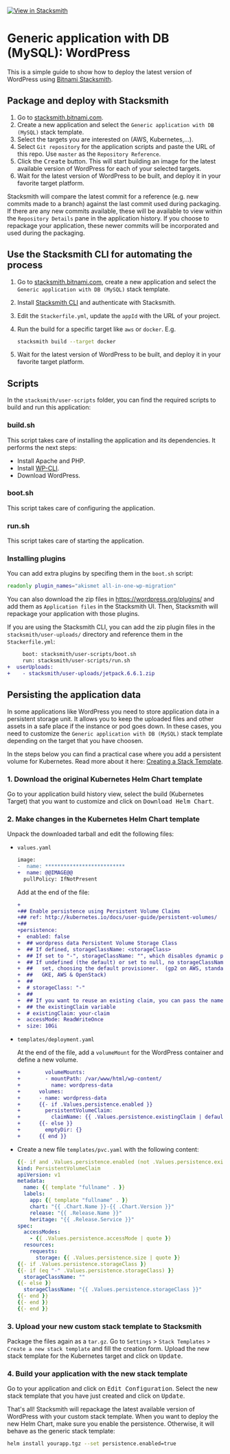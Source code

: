 [![View in Stacksmith](https://img.shields.io/badge/view_in-stacksmith-00437B.svg)](https://stacksmith.bitnami.com/p/bitnami-public/apps/4f082da0-b4de-0136-ead5-3274f7efdee3)

# Generic application with DB (MySQL): WordPress

This is a simple guide to show how to deploy the latest version of WordPress using [Bitnami Stacksmith](https://stacksmith.bitnami.com).

## Package and deploy with Stacksmith

1. Go to [stacksmith.bitnami.com](https://stacksmith.bitnami.com).
2. Create a new application and select the `Generic application with DB (MySQL)` stack template.
3. Select the targets you are interested on (AWS, Kubernetes,...).
4. Select `Git repository` for the application scripts and paste the URL of this repo. Use `master` as the `Repository Reference`.
5. Click the <kbd>Create</kbd> button. This will start building an image for the latest available version of WordPress for each of your selected targets.
6. Wait for the latest version of WordPress to be built, and deploy it in your favorite target platform.

Stacksmith will compare the latest commit for a reference (e.g. new commits made to a branch) against the last commit used during packaging. If there are any new commits available, these will be available to view within the `Repository Details` pane in the application history. If you choose to repackage your application, these newer commits will be incorporated and used during the packaging.

## Use the Stacksmith CLI for automating the process

1. Go to [stacksmith.bitnami.com](https://stacksmith.bitnami.com), create a new application and select the `Generic application with DB (MySQL)` stack template.
2. Install [Stacksmith CLI](https://github.com/bitnami/stacksmith-cli) and authenticate with Stacksmith.
3. Edit the `Stackerfile.yml`,  update the `appId` with the URL of your project.
4. Run the build for a specific target like `aws` or `docker`. E.g.

   ```bash
   stacksmith build --target docker
   ```
5. Wait for the latest version of WordPress to be built, and deploy it in your favorite target platform.

## Scripts

In the `stacksmith/user-scripts` folder, you can find the required scripts to build and run this application:

### build.sh

This script takes care of installing the application and its dependencies. It performs the next steps:

* Install Apache and PHP.
* Install [WP-CLI](https://wp-cli.org/).
* Download WordPress.

### boot.sh

This script takes care of configuring the application.

### run.sh

This script takes care of starting the application.

### Installing plugins

You can add extra plugins by specifing them in the `boot.sh` script:

```bash
readonly plugin_names="akismet all-in-one-wp-migration"
```

You can also download the zip files in <https://wordpress.org/plugins/> and add them as `Application files` in the Stacksmith UI. Then, Stacksmith will repackage your application with those plugins.

If you are using the Stacksmith CLI, you can add the zip plugin files in the `stacksmith/user-uploads/` directory and reference them in the `Stackerfile.yml`:

```diff
     boot: stacksmith/user-scripts/boot.sh
     run: stacksmith/user-scripts/run.sh
+  userUploads:
+    - stacksmith/user-uploads/jetpack.6.6.1.zip
```

## Persisting the application data

In some applications like WordPress you need to store application data in a persistent storage unit. It allows you to keep the uploaded files and other assets in a safe place if the instance or pod goes down. In these cases, you need to customize the `Generic application with DB (MySQL)` stack template depending on the target that you have choosen.

In the steps below you can find a practical case where you add a persistent volume for Kubernetes. Read more about it here: [Creating a Stack Template](https://stacksmith.bitnami.com/+/support/creating-a-stack-template).

### 1. Download the original Kubernetes Helm Chart template

Go to your application build history view, select the build (Kubernetes Target) that you want to customize and click on <kbd>Download Helm Chart</kbd>.

### 2. Make changes in the Kubernetes Helm Chart template

Unpack the downloaded tarball and edit the following files:

* `values.yaml`

  ```diff
  image:
  -  name: **************************
  +  name: @@IMAGE@@
    pullPolicy: IfNotPresent
  ```

  Add at the end of the file:

  ```diff
  +
  +## Enable persistence using Persistent Volume Claims
  +## ref: http://kubernetes.io/docs/user-guide/persistent-volumes/
  +##
  +persistence:
  +  enabled: false
  +  ## wordpress data Persistent Volume Storage Class
  +  ## If defined, storageClassName: <storageClass>
  +  ## If set to "-", storageClassName: "", which disables dynamic provisioning
  +  ## If undefined (the default) or set to null, no storageClassName spec is
  +  ##   set, choosing the default provisioner.  (gp2 on AWS, standard on
  +  ##   GKE, AWS & OpenStack)
  +  ##
  +  # storageClass: "-"
  +  ##
  +  ## If you want to reuse an existing claim, you can pass the name of the PVC using
  +  ## the existingClaim variable
  +  # existingClaim: your-claim
  +  accessMode: ReadWriteOnce
  +  size: 10Gi
  ```

* `templates/deployment.yaml`

  At the end of the file, add a `volumeMount` for the WordPress container and define a new volume.

  ```diff
  +        volumeMounts:
  +        - mountPath: /var/www/html/wp-content/
  +          name: wordpress-data
  +      volumes:
  +      - name: wordpress-data
  +      {{- if .Values.persistence.enabled }}
  +        persistentVolumeClaim:
  +          claimName: {{ .Values.persistence.existingClaim | default (include "fullname" .) }}
  +      {{- else }}
  +        emptyDir: {}
  +      {{ end }}
  ```

* Create a new file `templates/pvc.yaml` with the following content:

  ```yaml
  {{- if and .Values.persistence.enabled (not .Values.persistence.existingClaim) }}
  kind: PersistentVolumeClaim
  apiVersion: v1
  metadata:
    name: {{ template "fullname" . }}
    labels:
      app: {{ template "fullname" . }}
      chart: "{{ .Chart.Name }}-{{ .Chart.Version }}"
      release: "{{ .Release.Name }}"
      heritage: "{{ .Release.Service }}"
  spec:
    accessModes:
      - {{ .Values.persistence.accessMode | quote }}
    resources:
      requests:
        storage: {{ .Values.persistence.size | quote }}
  {{- if .Values.persistence.storageClass }}
  {{- if (eq "-" .Values.persistence.storageClass) }}
    storageClassName: ""
  {{- else }}
    storageClassName: "{{ .Values.persistence.storageClass }}"
  {{- end }}
  {{- end }}
  {{- end }}
  ```

### 3. Upload your new custom stack template to Stacksmith

Package the files again as a `tar.gz`. Go to `Settings` > `Stack Templates` > `Create a new stack template` and fill the creation form. Upload the new stack template for the Kubernetes target and click on <kbd>Update</kbd>.

### 4. Build your application with the new stack template

Go to your application and click on <kbd>Edit Configuration</kbd>. Select the new stack template that you have just created and click on <kbd>Update</kbd>.

That's all! Stacksmith will repackage the latest available version of WordPress with your custom stack template. When you want to deploy the new Helm Chart, make sure you enable the persistence. Otherwise, it will behave as the generic stack template:

```bash
helm install yourapp.tgz --set persistence.enabled=true
```
